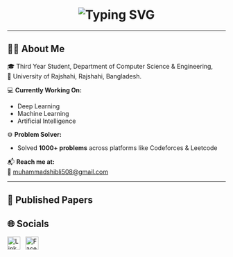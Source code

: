 <h1 align="center">
  <img src="https://readme-typing-svg.demolab.com?font=Fira+Code&size=24&duration=3000&pause=1000&color=36BCF7&center=true&vCenter=true&multiline=true&width=700&height=100&lines=Hi+there+👋+I'm+Shibli+Noman;Third+Year+Student+at+University+of+Rajshahi;" alt="Typing SVG">
</h1>

---

## 🧑‍💻 About Me

🎓 Third Year Student, Department of Computer Science & Engineering,  
📍 University of Rajshahi, Rajshahi, Bangladesh.
 

💻 **Currently Working On:**  
- Deep Learning  
- Machine Learning  
- Artificial Intelligence  

⚙️ **Problem Solver:**  
- Solved **1000+ problems** across platforms like Codeforces & Leetcode  

📬 **Reach me at:**  
📧 muhammadshibli508@gmail.com

---

## 📝 Published Papers


## 🌐 Socials

<p align="left">
  <a href="https://www.linkedin.com/in/muhammad-shibli-34baa9274" target="_blank"><img alt="LinkedIn" title="LinkedIn" height="30" src="https://cdn.jsdelivr.net/npm/simple-icons@v9/icons/linkedin.svg"></a>
  &nbsp;
  <a href="https://www.facebook.com/mn.shibli.sarkar" target="_blank"><img alt="Facebook" title="Facebook" height="30" src="https://cdn.jsdelivr.net/npm/simple-icons@v9/icons/facebook.svg"></a>
  &nbsp;
</p>

